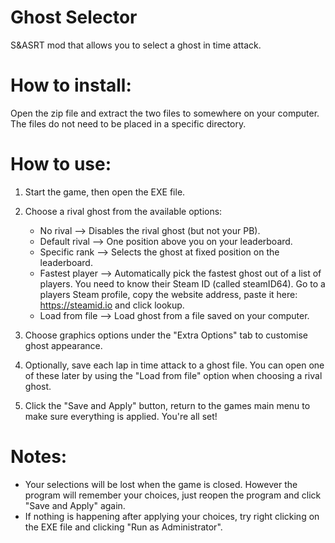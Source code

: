 # Ghost Selector
S&amp;ASRT mod that allows you to select a ghost in time attack.

# How to install:

Open the zip file and extract the two files to somewhere on your computer. The files do not need to be placed in a specific directory. 

# How to use:
1. Start the game, then open the EXE file.

2. Choose a rival ghost from the available options:
   * No rival --> Disables the rival ghost (but not your PB).
   * Default rival --> One position above you on your leaderboard.
   * Specific rank --> Selects the ghost at fixed position on the leaderboard.
   * Fastest player --> Automatically pick the fastest ghost out of a list of players. You need to know their Steam ID (called steamID64). Go to a players Steam profile, copy the website address, paste it here: https://steamid.io and click lookup.
   * Load from file --> Load ghost from a file saved on your computer.
3. Choose graphics options under the "Extra Options" tab to customise ghost appearance.
4. Optionally, save each lap in time attack to a ghost file. You can open one of these later by using the "Load from file" option when choosing a rival ghost.
5. Click the "Save and Apply" button, return to the games main menu to make sure everything is applied. You're all set!

# Notes:
* Your selections will be lost when the game is closed. However the program will remember your choices, just reopen the program and click "Save and Apply" again.
* If nothing is happening after applying your choices, try right clicking on the EXE file and clicking "Run as Administrator".
